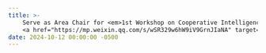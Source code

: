 ```yaml
---
title: >-
    Serve as Area Chair for <em>1st Workshop on Cooperative Intelligence for Embodied AI</em> @ ECCV'24
    <a href="https://mp.weixin.qq.com/s/wSR329w6hW9iV9GrnJIaNA" target="_blank">News<i class="fas fa-angle-double-right"></i></a>
date: 2024-10-12 00:00:00 -0500
---
```

